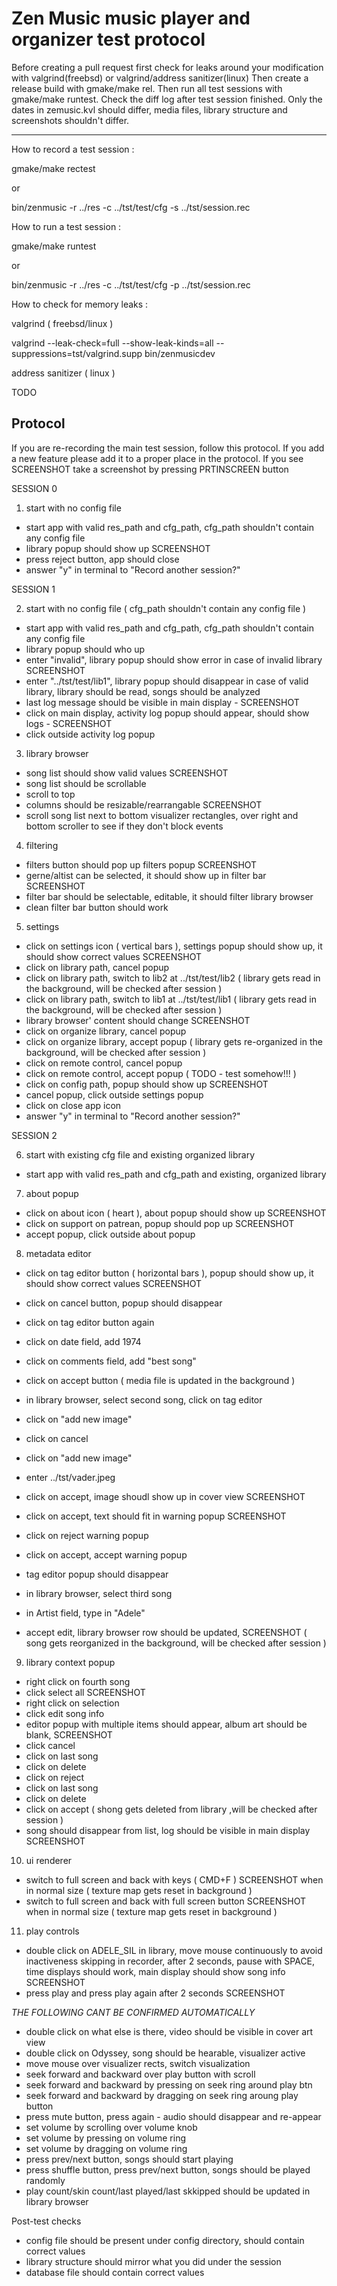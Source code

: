 # Zen Music music player and organizer test protocol

Before creating a pull request first check for leaks around your modification with valgrind(freebsd) or valgrind/address sanitizer(linux)
Then create a release build with gmake/make rel.
Then run all test sessions with gmake/make runtest.
Check the diff log after test session finished. Only the dates in zemusic.kvl should differ, media files, library structure and screenshots shouldn't differ.

---

How to record a test session :

gmake/make rectest

or

bin/zenmusic -r ../res -c ../tst/test/cfg -s ../tst/session.rec  

How to run a test session :

gmake/make runtest

or

bin/zenmusic -r ../res -c ../tst/test/cfg -p ../tst/session.rec  

How to check for memory leaks :

valgrind ( freebsd/linux )

valgrind --leak-check=full --show-leak-kinds=all --suppressions=tst/valgrind.supp bin/zenmusicdev

address sanitizer ( linux )

TODO

## Protocol

If you are re-recording the main test session, follow this protocol.
If you add a new feature please add it to a proper place in the protocol.
If you see SCREENSHOT take a screenshot by pressing PRTINSCREEN button

SESSION 0

1. start with no config file

 - start app with valid res_path and cfg_path, cfg_path shouldn't contain any config file
 - library popup should show up SCREENSHOT
 - press reject button, app should close
 - answer "y" in terminal to "Record another session?"

SESSION 1

2. start with no config file ( cfg_path shouldn't contain any config file )

 - start app with valid res_path and cfg_path, cfg_path shouldn't contain any config file
 - library popup should who up
 - enter "invalid", library popup should show error in case of invalid library SCREENSHOT
 - enter "../tst/test/lib1", library popup should disappear in case of valid library, library should be read, songs should be analyzed
 - last log message should be visible in main display - SCREENSHOT
 - click on main display, activity log popup should appear, should show logs - SCREENSHOT
 - click outside activity log popup

3. library browser

 - song list should show valid values SCREENSHOT
 - song list should be scrollable
 - scroll to top
 - columns should be resizable/rearrangable SCREENSHOT
 - scroll song list next to bottom visualizer rectangles, over right and bottom scroller to see if they don't block events

4. filtering

 - filters button should pop up filters popup SCREENSHOT
 - gerne/altist can be selected, it should show up in filter bar SCREENSHOT
 - filter bar should be selectable, editable, it should filter library browser
 - clean filter bar button should work

5. settings

 - click on settings icon ( vertical bars ), settings popup should show up, it should show correct values SCREENSHOT
 - click on library path, cancel popup
 - click on library path, switch to lib2 at ../tst/test/lib2 ( library gets read in the background, will be checked after session )
 - click on library path, switch to lib1 at ../tst/test/lib1  ( library gets read in the background, will be checked after session )
 - library browser' content should change SCREENSHOT
 - click on organize library, cancel popup
 - click on organize library, accept popup ( library gets re-organized in the background, will be checked after session )
 - click on remote control, cancel popup
 - click on remote control, accept popup ( TODO - test somehow!!! )
 - click on config path, popup should show up SCREENSHOT
 - cancel popup, click outside settings popup
 - click on close app icon
 - answer "y" in terminal to "Record another session?"

SESSION 2

6. start with existing cfg file and existing organized library

 - start app with valid res_path and cfg_path and existing, organized library

7. about popup

 - click on about icon ( heart ), about popup should show up SCREENSHOT
 - click on support on patrean, popup should pop up SCREENSHOT
 - accept popup, click outside about popup

8. metadata editor

 - click on tag editor button ( horizontal bars ), popup should show up, it should show correct values SCREENSHOT
 - click on cancel button, popup should disappear
 - click on tag editor button again
 - click on date field, add 1974
 - click on comments field, add "best song"
 - click on accept button ( media file is updated in the background )

 - in library browser, select second song, click on tag editor
 - click on "add new image"
 - click on cancel
 - click on "add new image"
 - enter ../tst/vader.jpeg
 - click on accept, image shoudl show up in cover view SCREENSHOT
 - click on accept, text should fit in warning popup SCREENSHOT
 - click on reject warning popup
 - click on accept, accept warning popup
 - tag editor popup should disappear

 - in library browser, select third song
 - in Artist field, type in "Adele"
 - accept edit, library browser row should be updated, SCREENSHOT ( song gets reorganized in the background, will be checked after session )

9. library context popup

 - right click on fourth song
 - click select all SCREENSHOT
 - right click on selection
 - click edit song info
 - editor popup with multiple items should appear, album art should be blank, SCREENSHOT
 - click cancel
 - click on last song
 - click on delete
 - click on reject
 - click on last song
 - click on delete
 - click on accept ( shong gets deleted from library ,will be checked after session )
 - song should disappear from list, log should be visible in main display SCREENSHOT

10. ui renderer

 - switch to full screen and back with keys ( CMD+F ) SCREENSHOT when in normal size ( texture map gets reset in background )
 - switch to full screen and back with full screen button SCREENSHOT when in normal size ( texture map gets reset in background )

11. play controls

 - double click on ADELE_SIL in library, move mouse continuously to avoid inactiveness skipping in recorder, after 2 seconds, pause with SPACE, time displays should work, main display should show song info SCREENSHOT
 - press play and press play again after 2 seconds SCREENSHOT

 *THE FOLLOWING CANT BE CONFIRMED AUTOMATICALLY*

 - double click on what else is there, video should be visible in cover art view
 - double click on Odyssey, song should be hearable, visualizer active
 - move mouse over visualizer rects, switch visualization
 - seek forward and backward over play button with scroll
 - seek forward and backward by pressing on seek ring around play btn
 - seek forward and backward by dragging on seek ring aroung play button
 - press mute button, press again - audio should disappear and re-appear
 - set volume by scrolling over volume knob
 - set volume by pressing on volume ring
 - set volume by dragging on volume ring
 - press prev/next button, songs should start playing
 - press shuffle button, press prev/next button, songs should be played randomly
 - play count/skin count/last played/last skkipped should be updated in library browser

Post-test checks

 - config file should be present under config directory, should contain correct values
 - library structure should mirror what you did under the session
 - database file should contain correct values